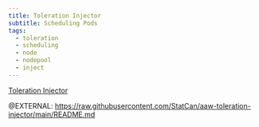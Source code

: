 ```yaml
---
title: Toleration Injector
subtitle: Scheduling Pods
tags:
  - toleration
  - scheduling
  - node
  - nodepool
  - inject
---
```


[Toleration Injector](https://github.com/StatCan/aaw-toleration-injector)

@EXTERNAL: https://raw.githubusercontent.com/StatCan/aaw-toleration-injector/main/README.md
